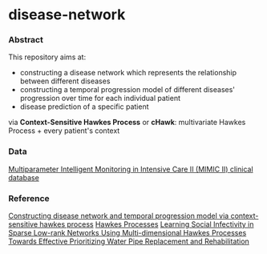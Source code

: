 # disease-network

### Abstract

This repository aims at:

- constructing a disease network which represents the relationship between different diseases
- constructing a temporal progression model of different diseases' progression over time for each individual patient
- disease prediction of a specific patient

via **Context-Sensitive Hawkes Process** or **cHawk**: multivariate Hawkes Process + every patient's context

### Data

[Multiparameter Intelligent Monitoring in Intensive Care II (MIMIC II) clinical database](<https://www.physionet.org/mimic2/>)

### Reference

[Constructing disease network and temporal progression model via context-sensitive hawkes process](https://www.cc.gatech.edu/~lsong/papers/ChoDuCheSonSun15.pdf)
[Hawkes Processes](https://arxiv.org/abs/1507.02822)
[Learning Social Infectivity in Sparse Low-rank Networks Using Multi-dimensional Hawkes Processes](http://proceedings.mlr.press/v31/zhou13a.pdf)
[Towards Effective Prioritizing Water Pipe Replacement and Rehabilitation](https://www.ijcai.org/Proceedings/13/Papers/430.pdf)
